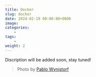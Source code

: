 ```yaml
---
title: Docker
slug: docker
date: 2024-02-19 00:00:00+0000
image: 
categories:
    - 
tags:
    - 
weight: 2
---
```

Discription will be added soon, stay tuned!

> Photo by [Pablo Wynistorf](https://www.pablo.one)
